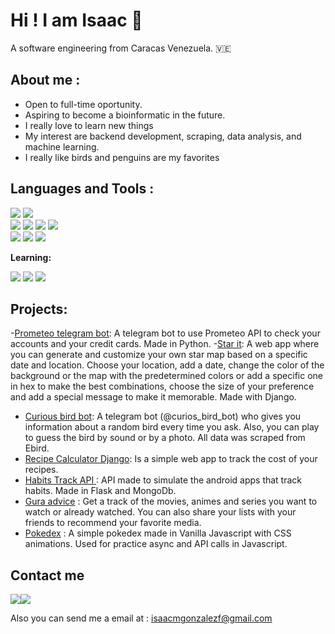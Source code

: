 # Hi ! I am Isaac 🐧
A software engineering from Caracas Venezuela. 🇻🇪

## **About me :**

 - Open to full-time oportunity. 
 - Aspiring to become a bioinformatic in the future.
 - I really love to learn new things
 - My interest are backend development, scraping, data analysis, and machine learning.
 - I really like birds and penguins are my favorites

## **Languages and Tools :**

<div>
<img src="https://i.imgur.com/EinrytZ.png"/>
<img src="https://i.imgur.com/2eaiPIw.png"/>
</div>

<div>
<img src="https://i.imgur.com/mOkibVI.png"/>
<img src="https://i.imgur.com/HzJcoG3.png"/>
<img src="https://i.imgur.com/dOtIOy6.png"/>
<img src="https://i.imgur.com/OzgfDUi.png"/>
</div>

<div> 
<img src="https://i.imgur.com/JBSC9XR.png"/>
<img src="https://i.imgur.com/bvxJDZH.png"/>
<img src="https://i.imgur.com/9MFL33F.png"/>
</div>

 
**Learning:**

<div>
<img src="https://i.imgur.com/BDa3I0m.png"/>
<img src="https://i.imgur.com/Mfosbky.png"/>
<img src="https://i.imgur.com/CMHB84G.png"/>
</div>

<!--

<div>
<img src="https://i.imgur.com/slImWDT.png"/>
<img src="https://i.imgur.com/moyvqFc.png"/>

<img src="https://img.icons8.com/color/48/000000/python--v1.png"/>
<img src="https://img.icons8.com/color/48/000000/javascript--v1.png"/>
</div>

<div>
<img  style="background-color:white;" src="https://img.icons8.com/color/48/000000/flask.png"/>
<img src="https://img.icons8.com/color/48/000000/django.png"/>
<img src="https://img.icons8.com/color/48/000000/postgreesql.png"/>
<img src="https://img.icons8.com/color/48/000000/power-bi.png"/>
</div>

<div> 
<img src="https://img.icons8.com/color/48/000000/git.png"/>
<img src="https://img.icons8.com/ios-filled/48/000000/console.png"/>
<img src="https://img.icons8.com/color/48/000000/heroku.png"/>
</div>

 
**Learning:**

<div>
<img src="https://img.icons8.com/color/48/000000/typescript.png"/>
<img src="https://img.icons8.com/plasticine/48/000000/react.png"/>
<img src="https://img.icons8.com/color/48/000000/nodejs.png"/>
</div>
-->

## **Projects:**
-[Prometeo telegram bot](https://github.com/isaac152/prometeo_test_telegram_bot): A telegram bot to use Prometeo API to check your accounts and your credit cards. Made in Python.
-[Star it](https://night-map.herokuapp.com/): A web app where you can generate and customize your own star map based on a specific date and location. Choose your location, add a date, change the color of the background or the map with the predetermined colors or add a specific one in hex to make the best combinations, choose the size of your preference and add a special message to make it memorable. Made with Django.
 -  [Curious bird bot](https://github.com/isaac152/curious_bird_bot):  A telegram bot (@curios_bird_bot) who gives you information about a random bird every time you ask. Also, you can play to guess the bird by sound or by a photo. All data was scraped from Ebird.
-  [Recipe Calculator Django](https://github.com/isaac152/recipe-calculator-Django):  Is a simple web app to track the cost of your recipes.
 - [Habits Track API ](https://github.com/isaac152/APIHabitsTracker):  API made to simulate the android apps that track habits. Made in Flask and MongoDb.
 - [Gura advice](https://gura-advice.herokuapp.com/) : Get a track of the movies, animes and series you want to watch or already watched. You can also share your lists with your friends to recommend your favorite media.
- [Pokedex](https://isaac152.github.io/pokedex/) : A simple pokedex made in Vanilla Javascript with CSS animations. Used for practice async and API calls in Javascript.

## Contact me
<a href = ' https://twitter.com/isaac152'><img src="https://img.icons8.com/fluency/48/000000/twitter.png"/></a><a href = 'https://www.linkedin.com/in/isaac152/'><img src="https://img.icons8.com/color/48/000000/linkedin.png"/></a>

Also you can send me a email at : isaacmgonzalezf@gmail.com
